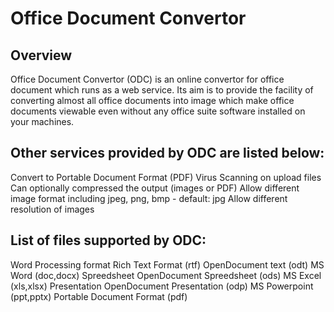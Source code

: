 Office Document Convertor
=========================

Overview
--------
Office Document Convertor (ODC) is an online convertor for office document which runs as a web service. Its aim is to provide the facility of converting almost all office documents into image which make office documents viewable even without any office suite software installed on your machines.

Other services provided by ODC are listed below:
-----------------------------------------------
Convert to Portable Document Format (PDF)
Virus Scanning on upload files
Can optionally compressed the output (images or PDF)
Allow different image format including jpeg, png, bmp - default: jpg
Allow different resolution of images

List of files supported by ODC:
-------------------------------
Word Processing format
Rich Text Format (rtf)
OpenDocument text (odt)
MS Word (doc,docx)
Spreedsheet
OpenDocument Spreedsheet (ods)
MS Excel (xls,xlsx)
Presentation
OpenDocument Presentation (odp)
MS Powerpoint (ppt,pptx)
Portable Document Format (pdf)